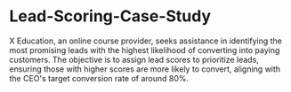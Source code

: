 # Lead-Scoring-Case-Study
X Education, an online course provider, seeks assistance in identifying the most  promising leads with the highest likelihood of converting into paying customers.  The objective is to assign lead scores to prioritize leads, ensuring those with higher  scores are more likely to convert, aligning with the CEO's target conversion rate of  around 80%.
